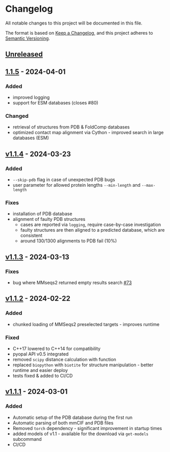 # Changelog
All notable changes to this project will be documented in this file.

The format is based on [Keep a Changelog](https://keepachangelog.com/en/1.0.0/), and this project adheres
to [Semantic Versioning](https://semver.org/spec/v2.0.0.html).

## [Unreleased]
[Unreleased]: https://github.com/bioinf-MCB/Metagenomic-DeepFRI/compare/v1.1.5...HEAD

## [1.1.5] - 2024-04-01
[1.1.5]: https://github.com/bioinf-MCB/Metagenomic-DeepFRI/compare/v1.1.4...v1.1.5

### Added
- improved logging
- support for ESM databases (closes #80)

### Changed
- retrieval of structures from PDB & FoldComp databases
- optimized contact map alignment via Cython - improved search in large databases (ESM)


## [v1.1.4] - 2024-03-23
[v1.1.4]: https://github.com/bioinf-MCB/Metagenomic-DeepFRI/compare/v1.1.3...v1.1.4

### Added
- `--skip-pdb` flag in case of unexpected PDB bugs
- user parameter for allowed protein lengths `--min-length` and `--max-length`

### Fixes
- installation of PDB database
- alignment of faulty PDB structures
    - cases are reported via `logging`, require case-by-case investigation
    - faulty structures are then aligned to a predicted database, which are consistent
    - around 130/1300 alignments to PDB fail (10%)

## [v1.1.3] - 2024-03-13
[v1.1.3]: https://github.com/bioinf-MCB/Metagenomic-DeepFRI/compare/v1.1.2...v1.1.3

### Fixes
- bug where MMseqs2 returned empty results search [#73](https://github.com/bioinf-mcb/Metagenomic-DeepFRI/issues/73)

## [v1.1.2] - 2024-02-22
[v1.1.2]: https://github.com/bioinf-MCB/Metagenomic-DeepFRI/compare/v1.1.1...v1.1.2

### Added
- chunked loading of MMSeqs2 preselected targets - improves runtime

### Fixed
- C++17 lowered to C++14 for compatibility
- pyopal API v0.5 integrated
- removed `scipy` distance calculation with function
- replaced `biopython` with `biotite` for structure manipulation - better runtime and easier deploy
- tests fixed & added to CI/CD

## [v1.1.1] - 2024-03-01
[v1.1.1]: https://github.com/bioinf-MCB/Metagenomic-DeepFRI/compare/v1.0.0...v1.1.1

### Added

- Automatic setup of the PDB database during the first run
- Automatic parsing of both mmCIF and PDB files
- Removed `torch` dependency - significant improvement in startup times
- added models of v1.1 - available for the download via `get-models` subcommand
- CI/CD
